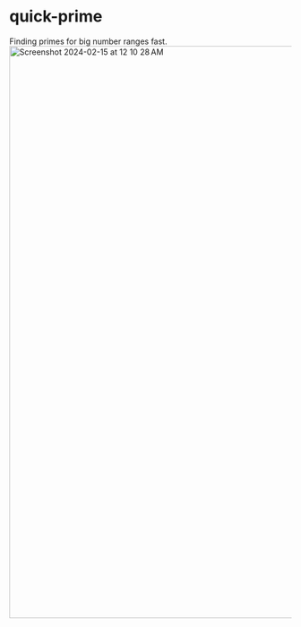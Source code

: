 # quick-prime
Finding primes for big number ranges fast. 
<img width="1022" alt="Screenshot 2024-02-15 at 12 10 28 AM" src="https://github.com/BelalHmeidat/quick-prime/assets/26521613/d1f34b72-ca7f-45bb-a2ca-d6ecd1d0aa27">
